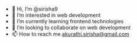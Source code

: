 - 👋 Hi, I’m @sirisha9
- 👀 I’m interested in web development
- 🌱 I’m currently learning frontend technologies
- 💞️ I’m looking to collaborate on web development
- 📫 How to reach me akurathi.sirisha@gmail.com

<!---
sirisha9/sirisha9 is a ✨ special ✨ repository because its `README.md` (this file) appears on your GitHub profile.
You can click the Preview link to take a look at your changes.
--->
